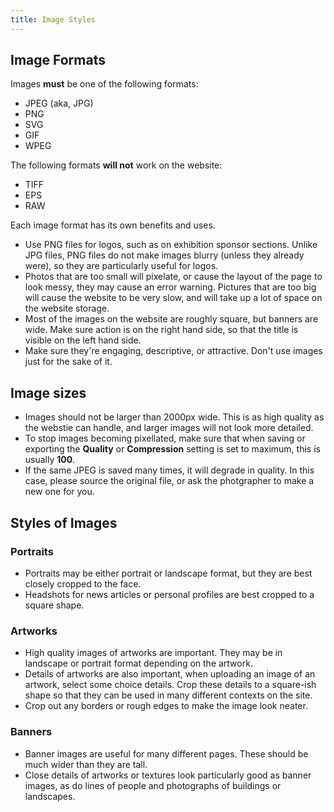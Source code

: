 ```yaml
---
title: Image Styles
---
```

## Image Formats

Images **must** be one of the following formats:

- JPEG (aka, JPG)
- PNG
- SVG
- GIF
- WPEG

The following formats **will not** work on the website:

- TIFF
- EPS
- RAW

Each image format has its own benefits and uses.

- Use PNG files for logos, such as on exhibition sponsor sections. Unlike JPG files, PNG files do not make images blurry (unless they already were), so they are particularly useful for logos.
- Photos that are too small will pixelate, or cause the layout of the page to look messy, they may cause an error warning.
Pictures that are too big will cause the website to be very slow, and will take up a lot of space on the website storage.
- Most of the images on the website are roughly square, but banners are wide. Make sure action is on the right hand side, so that the title is visible on the left hand side.
- Make sure they're engaging, descriptive, or attractive. Don't use images just for the sake of it.

## Image sizes

* Images should not be larger than 2000px wide. This is as high quality as the webstie can handle, and larger images will not look more detailed.
* To stop images becoming pixellated, make sure that when saving or exporting the **Quality** or **Compression** setting is set to maximum, this is usually **100**.
* If the same JPEG is saved many times, it will degrade in quality. In this case, please source the original file, or ask the photgrapher to make a new one for you.

## Styles of Images

### Portraits

* Portraits may be either portrait or landscape format, but they are best closely cropped to the face.
* Headshots for news articles or personal profiles are best cropped to a square shape.

### Artworks

* High quality images of artworks are important. They may be in landscape or portrait format depending on the artwork.
* Details of artworks are also important, when uploading an image of an artwork, select some choice details. Crop these details to a square-ish shape so that they can be used in many different contexts on the site.
* Crop out any borders or rough edges to make the image look neater.

### Banners

* Banner images are useful for many different pages. These should be much wider than they are tall.
* Close details of artworks or textures look particularly good as banner images, as do lines of people and photographs of buildings or landscapes.